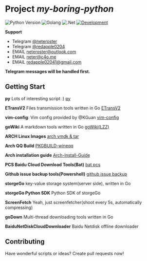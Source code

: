 # Project *my-boring-python*

![Python Version](https://img.shields.io/badge/python-3.x-green.svg)
![Golang](https://img.shields.io/badge/Go-Powered-blue.svg)
![.Net](https://img.shields.io/badge/.Net-Powered-green.svg)
[![Development](https://img.shields.io/badge/development-frozen-red.svg)](https://github.com/redapple0204/my-boring-python/blob/master/status.md)

**Support**
* Telegram [@neteroster](https://t.me/neteroster)
* Telegram [@redapple0204](https://t.me/redapple0204)
* EMAIL neteroster@outlook.com
* EMAIL neter@c4o.me
* EMAIL redapple02041@gmail.com

**Telegram messages will be handled first.**

## Getting Start

**py** Lots of interesting script :) [py](https://github.com/redapple0204/my-boring-python/tree/master/py)

**ETransV2** Files transmission tools written in Go [ETransV2](https://github.com/redapple0204/my-boring-python/tree/master/project/ETransV2)

**vim-config**: Vim config provided by @KGuan [vim-config](https://github.com/redapple0204/my-boring-python/blob/master/script/vim-config.tar.gz)

**goWiki** A markdown tools written in Go [goWiki(LZZ)](https://github.com/lizongzeshunshun/goWiki)

**ARCH Linux Images** [arch vmdk & tar](https://github.com/redapple0204/my-boring-python/wiki/Arch-%E8%99%9A%E6%8B%9F%E6%9C%BA%E9%95%9C%E5%83%8F-&-%E6%89%93%E5%8C%85%E5%A5%BD%E7%9A%84%E4%B8%80%E9%94%AE%E5%AE%89%E8%A3%85%E6%96%87%E4%BB%B6-%E4%B8%8B%E8%BD%BD)

**Arch QQ Build** [PKGBUILD-wineqq](https://github.com/redapple0204/my-boring-python/tree/master/PKGBUILD/PKGBUILD-wineqq)

**Arch installation guide** [Arch-Install-Guide](https://github.com/redapple0204/my-boring-python/tree/master/tutorial/Arch-Install-Guide)


**PCS Baidu Cloud Download Tools(Bat)** [bat pcs](https://github.com/redapple0204/my-boring-python/tree/master/script/pcs_bat)

**Github issue backup tools(Powershell)** [github issue backup](https://github.com/redapple0204/my-boring-python/tree/master/script/github-issue-backup)

**storgeGo** key-value storage system(server side), written in Go

**storgeGo Python SDK** Python SDK of storgeGo

**ScreenFetch** Yeah, just screenfetcher(shoot every 5s, automatically compressing)

**goDown** Multi-thread downloading tools written in Go

**BaiduNetDiskCloudDownloader** Baidu Netdisk offline downloader

## Contributing

Have wonderful scripts or ideas? Create pull requests now!
